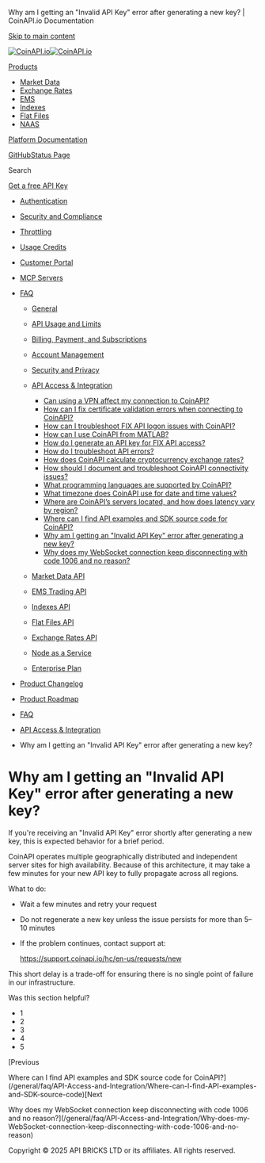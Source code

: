 Why am I getting an "Invalid API Key" error after generating a new key? | CoinAPI.io Documentation




[Skip to main content](#__docusaurus_skipToContent_fallback)

[![CoinAPI.io](/img/logo.svg)![CoinAPI.io](/img/logo.svg)](https://www.coinapi.io)

[Products](/general/faq/API-Access-and-Integration/Why-am-I-getting-an-invalid-API-Key-error-after-generating-a-new-key)

* [Market Data](/market-data/)
* [Exchange Rates](/exchange-rates-api/)
* [EMS](/ems-api/)
* [Indexes](/indexes-api/)
* [Flat Files](/flat-files-api/)
* [NAAS](/naas-api/)

[Platform Documentation](/general/authentication)

[GitHub](https://github.com/api-bricks/api-bricks-sdk)[Status Page](https://status.coinapi.io)

Search

[Get a free API Key](https://console.coinapi.io/?link=/apikeys/create)

* [Authentication](/general/authentication)
* [Security and Compliance](/general/security)
* [Throttling](/general/throttling)
* [Usage Credits](/general/usage-credits)
* [Customer Portal](/general/customer-portal/)
* [MCP Servers](/general/mcp-servers)
* [FAQ](/general/faq/)

  + [General](/general/faq/general/)
  + [API Usage and Limits](/general/faq/API-Usage-and-Limits/)
  + [Billing, Payment, and Subscriptions](/general/faq/Billing-Payment-and-Subscriptions/)
  + [Account Management](/general/faq/Account-Management/)
  + [Security and Privacy](/general/faq/Security-and-Privacy/)
  + [API Access & Integration](/general/faq/API-Access-and-Integration/)

    - [Can using a VPN affect my connection to CoinAPI?](/general/faq/API-Access-and-Integration/Can-using-a-VPN-affect-my-connection-to-CoinAPI)
    - [How can I fix certificate validation errors when connecting to CoinAPI?](/general/faq/API-Access-and-Integration/How-can-I-fix-certificate-validation-errors)
    - [How can I troubleshoot FIX API logon issues with CoinAPI?](/general/faq/API-Access-and-Integration/How-can-I-troubleshoot-FIX-API-logon-issues-with-CoinAPI)
    - [How can I use CoinAPI from MATLAB?](/general/faq/API-Access-and-Integration/How-can-I-use-CoinAPI-from-MATLAB)
    - [How do I generate an API key for FIX API access?](/general/faq/API-Access-and-Integration/How-do-I-generate-an-API-key-for-FIX-API)
    - [How do I troubleshoot API errors?](/general/faq/API-Access-and-Integration/How-do-I-troubleshoot-API-errors)
    - [How does CoinAPI calculate cryptocurrency exchange rates?](/general/faq/API-Access-and-Integration/How-does-CoinAPI-calculate-cryptocurrency-exchange-rates)
    - [How should I document and troubleshoot CoinAPI connectivity issues?](/general/faq/API-Access-and-Integration/How-should-I-document-and-troubleshoot-CoinAPI-connectivity-issues)
    - [What programming languages are supported by CoinAPI?](/general/faq/API-Access-and-Integration/What-programming-languages-are-supported-by-CoinAPI)
    - [What timezone does CoinAPI use for date and time values?](/general/faq/API-Access-and-Integration/What-timezone-does-CoinAPI-use-for-date-and-time)
    - [Where are CoinAPI’s servers located, and how does latency vary by region?](/general/faq/API-Access-and-Integration/Where-are-CoinAPI-servers-located)
    - [Where can I find API examples and SDK source code for CoinAPI?](/general/faq/API-Access-and-Integration/Where-can-I-find-API-examples-and-SDK-source-code)
    - [Why am I getting an "Invalid API Key" error after generating a new key?](/general/faq/API-Access-and-Integration/Why-am-I-getting-an-invalid-API-Key-error-after-generating-a-new-key)
    - [Why does my WebSocket connection keep disconnecting with code 1006 and no reason?](/general/faq/API-Access-and-Integration/Why-does-my-WebSocket-connection-keep-disconnecting-with-code-1006-and-no-reason)
  + [Market Data API](/general/faq/Market-Data-API/)
  + [EMS Trading API](/general/faq/EMS-Trading-API/)
  + [Indexes API](/general/faq/Indexes-API/)
  + [Flat Files API](/general/faq/Flat-Files-API/)
  + [Exchange Rates API](/general/faq/Exchange-Rates-API/)
  + [Node as a Service](/general/faq/Node-as-a-Service/)
  + [Enterprise Plan](/general/faq/Enterprise-Plan/)
* [Product Changelog](/general/changelog/)
* [Product Roadmap](/general/roadmap)

* [FAQ](/general/faq/)
* [API Access & Integration](/general/faq/API-Access-and-Integration/)
* Why am I getting an "Invalid API Key" error after generating a new key?

Why am I getting an "Invalid API Key" error after generating a new key?
=======================================================================

If you're receiving an "Invalid API Key" error shortly after generating a new key, this is expected behavior for a brief period.

CoinAPI operates multiple geographically distributed and independent server sites for high availability. Because of this architecture, it may take a few minutes for your new API key to fully propagate across all regions.

What to do:

* Wait a few minutes and retry your request
* Do not regenerate a new key unless the issue persists for more than 5–10 minutes
* If the problem continues, contact support at:

  <https://support.coinapi.io/hc/en-us/requests/new>

This short delay is a trade-off for ensuring there is no single point of failure in our infrastructure.

Was this section helpful?

* 1
* 2
* 3
* 4
* 5

[Previous

Where can I find API examples and SDK source code for CoinAPI?](/general/faq/API-Access-and-Integration/Where-can-I-find-API-examples-and-SDK-source-code)[Next

Why does my WebSocket connection keep disconnecting with code 1006 and no reason?](/general/faq/API-Access-and-Integration/Why-does-my-WebSocket-connection-keep-disconnecting-with-code-1006-and-no-reason)

Copyright © 2025 API BRICKS LTD or its affiliates. All rights reserved.